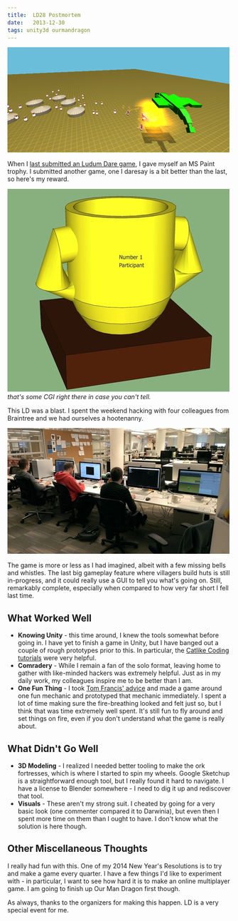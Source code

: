 ```yaml
---
title:  LD28 Postmortem
date:   2013-12-30
tags: unity3d ourmandragon
---
```


![](/images/2013-12-30-screen.png)

When I [last submitted an Ludum Dare game](/ld23-its-over-a-postmortem), I gave myself an MS Paint trophy. I submitted another game, one I daresay is a bit better than the last, so here's my reward.

![](/images/2013-12-30-trophy.jpg)
_that's some CGI right there in case you can't tell._

This LD was a blast. I spent the weekend hacking with four colleagues from Braintree and we had ourselves a hootenanny.

![](/images/2013-12-30-working.jpg)

The game is more or less as I had imagined, albeit with a few missing bells and whistles. The last big gameplay feature where villagers build huts is still in-progress, and it could really use a GUI to tell you what's going on. Still, remarkably complete, especially when compared to how very far short I fell last time.

## What Worked Well
* __Knowing Unity__ - this time around, I knew the tools somewhat before going in. I have yet to finish a game in Unity, but I have banged out a couple of rough prototypes prior to this. In particular, the [Catlike Coding tutorials](http://catlikecoding.com/unity/tutorials/) were very helpful.
* __Comradery__ - While I remain a fan of the solo format, leaving home to gather with like-minded hackers was extremely helpful. Just as in my daily work, my colleagues inspire me to be better than I am.
* __One Fun Thing__ - I took [Tom Francis' advice](http://www.youtube.com/watch?v=btYWNND2vo0) and made a game around one fun mechanic and prototyped that mechanic immediately. I spent a lot of time making sure the fire-breathing looked and felt just so, but I think that was time extremely well spent. It's still fun to fly around and set things on fire, even if you don't understand what the game is really about.

## What Didn't Go Well
* __3D Modeling__ - I realized I needed better tooling to make the ork fortresses, which is where I started to spin my wheels. Google Sketchup is a straightforward enough tool, but I really found it hard to navigate. I have a license to Blender somewhere - I need to dig it up and rediscover that tool.
* __Visuals__ - These aren't my strong suit. I cheated by going for a very basic look (one commenter compared it to Darwinia), but even then I spent more time on them than I ought to have. I don't know what the solution is here though.

## Other Miscellaneous Thoughts
I really had fun with this. One of my 2014 New Year's Resolutions is to try and make a game every quarter. I have a few things I'd like to experiment with - in particular, I want to see how hard it is to make an online multiplayer game. I am going to finish up Our Man Dragon first though.

As always, thanks to the organizers for making this happen. LD is a very special event for me.